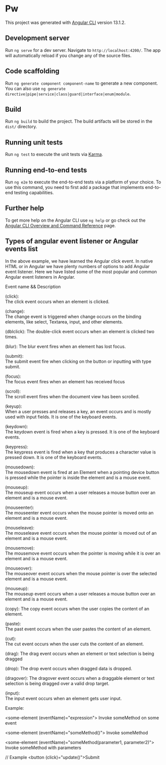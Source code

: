 # Pw

This project was generated with [Angular CLI](https://github.com/angular/angular-cli) version 13.1.2.

## Development server

Run `ng serve` for a dev server. Navigate to `http://localhost:4200/`. The app will automatically reload if you change any of the source files.

## Code scaffolding

Run `ng generate component component-name` to generate a new component. You can also use `ng generate directive|pipe|service|class|guard|interface|enum|module`.

## Build

Run `ng build` to build the project. The build artifacts will be stored in the `dist/` directory.

## Running unit tests

Run `ng test` to execute the unit tests via [Karma](https://karma-runner.github.io).

## Running end-to-end tests

Run `ng e2e` to execute the end-to-end tests via a platform of your choice. To use this command, you need to first add a package that implements end-to-end testing capabilities.

## Further help

To get more help on the Angular CLI use `ng help` or go check out the [Angular CLI Overview and Command Reference](https://angular.io/cli) page.

## Types of angular event listener or Angular events list
In the above example, we have learned the Angular click event. In native HTML or in Angular we have plenty numbers of options to add Angular event listener. Here we have listed some of the most popular and common Angular event listeners in Angular.

Event name	&& Description

(click):	
The click event occurs when an element is clicked.

(change):	
The change event is triggered when change occurs on the binding elements, like select, Textarea, input, and other elements.

(dblclick):	
The double-click event occurs when an element is clicked two times.

(blur):	
The blur event fires when an element has lost focus. 

(submit):	
The submit event fire when clicking on the button or inputting with type submit.

(focus):	
The focus event fires when an element has received focus

(scroll):	
The scroll event fires when the document view has been scrolled.

(keyup):	
When a user presses and releases a key, an event occurs and is mostly used with input fields. It is one of the keyboard events.

(keydown):	
The keydown event is fired when a key is pressed. It is one of the keyboard events.

(keypress):	 
The keypress event is fired when a key that produces a character value is pressed down. It is one of the keyboard events.

(mousedown):	
The mousedown event is fired at an Element when a pointing device button is pressed while the pointer is inside the element and is a mouse event.

(mouseup):	
The mouseup event occurs when a user releases a mouse button over an element and is a mouse event.

(mouseenter):	
The mouseenter event occurs when the mouse pointer is moved onto an element and is a mouse event.

(mouseleave):	
The mouseleave event occurs when the mouse pointer is moved out of an element and is a mouse event.

(mousemove):	
The mousemove event occurs when the pointer is moving while it is over an element and is a mouse event.

(mouseover):	
The mouseover event occurs when the mouse pointer is over the selected element and is a mouse event.

(mouseup):	
The mouseup event occurs when a user releases a mouse button over an element and is a mouse event. 

(copy):	
The copy event occurs when the user copies the content of an element. 

(paste):	
The past event occurs when the user pastes the content of an element. 

(cut):	
The cut event occurs when the user cuts the content of an element. 

(drag):	
The drag event occurs when an element or text selection is being dragged

(drop):	
The drop event occurs when dragged data is dropped.

(dragover):	
The dragover event occurs when a draggable element or text selection is being dragged over a valid drop target. 

(input):	
The input event occurs when an element gets user input.

Example:

<some-element (eventName)="expression">
  Invoke someMethod on some event
</some-element>

<some-element (eventName)="someMethod()">
  Invoke someMethod
</some-element>

<some-element (eventName)="someMethod(parameter1, parameter2)">
  Invoke someMethod with parameters
</some-element>

// Example
<button (click)="update()">Submit</button>
